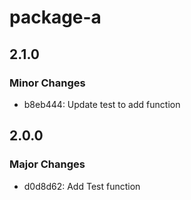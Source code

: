 # package-a

## 2.1.0

### Minor Changes

- b8eb444: Update test to add function

## 2.0.0

### Major Changes

- d0d8d62: Add Test function
